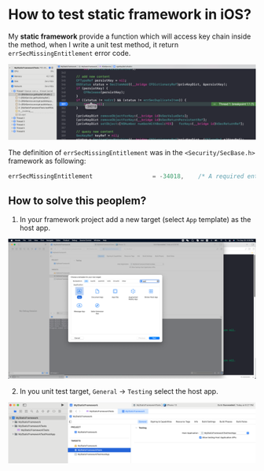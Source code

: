 # How to test static framework in iOS?

  My **static framework** provide a function which will access key chain inside the method, when I write a unit test method, it return `errSecMissingEntitlement` error code.

![1](./images/1.png)

The definition of `errSecMissingEntitlement` was in the `<Security/SecBase.h>` framework as following:

```objective-c
errSecMissingEntitlement                 = -34018,    /* A required entitlement isn't present. */
```



## How to solve this peoplem?

1. In your framework project add a new target (select `App` template) as the host app.

![2](images/2.png)



2. In you unit test target,  `General` -> `Testing` select the host app.

![3](images/3.png)